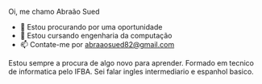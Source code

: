 Oi, me chamo Abraão Sued

- 🔭 Estou procurando por uma oportunidade
- 🌱 Estou cursando engenharia da computação
- 📫 Contate-me por abraaosued82@gmail.com

Estou sempre a procura de algo novo para aprender.
Formado em tecnico de informatica pelo IFBA.
Sei falar ingles intermediario e espanhol basico.
